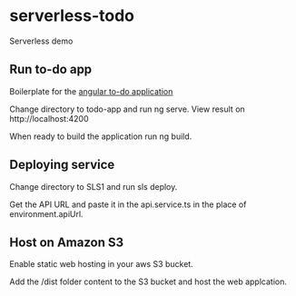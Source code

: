 # serverless-todo
 Serverless demo
 
 ## Run to-do app
 Boilerplate for the [angular to-do application](https://github.com/sitepoint-editors/angular-todo-app)
 
 Change directory to todo-app and run ng serve. View result on http://localhost:4200
 
 When ready to build the application run ng build.
 
 ## Deploying service
 Change directory to SLS1 and run sls deploy. 
 
 Get the API URL and paste it in the api.service.ts in the place of environment.apiUrl.
 
 ## Host on Amazon S3
 Enable static web hosting in your aws S3 bucket. 
 
 Add the /dist folder content to the S3 bucket and host the web applcation. 
